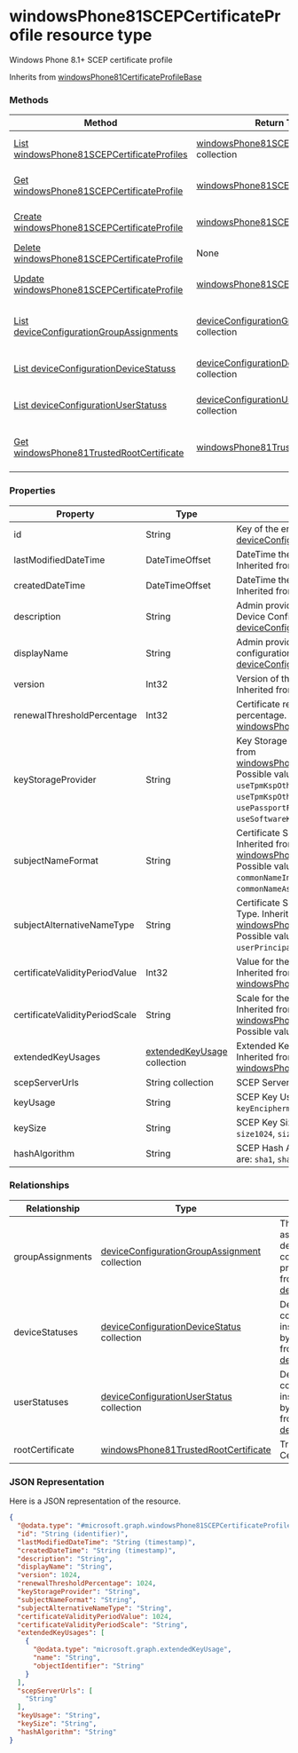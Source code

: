 ﻿# windowsPhone81SCEPCertificateProfile resource type

Windows Phone 8.1+ SCEP certificate profile

Inherits from [windowsPhone81CertificateProfileBase](../resources/intune_deviceconfig_windowsPhone81CertificateProfileBase.md)

### Methods
|Method|Return Type|Description|
|---|---|---|
|[List windowsPhone81SCEPCertificateProfiles](../api/intune_deviceconfig_windowsPhone81SCEPCertificateProfile_list.md)|[windowsPhone81SCEPCertificateProfile](../resources/intune_deviceconfig_windowsPhone81SCEPCertificateProfile.md) collection|List properties and relationships of the [windowsPhone81SCEPCertificateProfile](../resources/intune_deviceconfig_windowsPhone81SCEPCertificateProfile.md) objects.|
|[Get windowsPhone81SCEPCertificateProfile](../api/intune_deviceconfig_windowsPhone81SCEPCertificateProfile_get.md)|[windowsPhone81SCEPCertificateProfile](../resources/intune_deviceconfig_windowsPhone81SCEPCertificateProfile.md)|Read properties and relationships of the [windowsPhone81SCEPCertificateProfile](../resources/intune_deviceconfig_windowsPhone81SCEPCertificateProfile.md) object.|
|[Create windowsPhone81SCEPCertificateProfile](../api/intune_deviceconfig_windowsPhone81SCEPCertificateProfile_create.md)|[windowsPhone81SCEPCertificateProfile](../resources/intune_deviceconfig_windowsPhone81SCEPCertificateProfile.md)|Create a new [windowsPhone81SCEPCertificateProfile](../resources/intune_deviceconfig_windowsPhone81SCEPCertificateProfile.md) object.|
|[Delete windowsPhone81SCEPCertificateProfile](../api/intune_deviceconfig_windowsPhone81SCEPCertificateProfile_delete.md)|None|Deletes a [windowsPhone81SCEPCertificateProfile](../resources/intune_deviceconfig_windowsPhone81SCEPCertificateProfile.md).|
|[Update windowsPhone81SCEPCertificateProfile](../api/intune_deviceconfig_windowsPhone81SCEPCertificateProfile_update.md)|[windowsPhone81SCEPCertificateProfile](../resources/intune_deviceconfig_windowsPhone81SCEPCertificateProfile.md)|Update the properties of a [windowsPhone81SCEPCertificateProfile](../resources/intune_deviceconfig_windowsPhone81SCEPCertificateProfile.md) object.|
|[List deviceConfigurationGroupAssignments](../api/intune_deviceconfig_windowsPhone81SCEPCertificateProfile_list_deviceConfigurationGroupAssignment.md)|[deviceConfigurationGroupAssignment](../resources/intune_deviceconfig_deviceConfigurationGroupAssignment.md) collection|Get the deviceConfigurationGroupAssignments from the groupAssignments navigation property.|
|[List deviceConfigurationDeviceStatuss](../api/intune_deviceconfig_windowsPhone81SCEPCertificateProfile_list_deviceConfigurationDeviceStatus.md)|[deviceConfigurationDeviceStatus](../resources/intune_deviceconfig_deviceConfigurationDeviceStatus.md) collection|Get the deviceConfigurationDeviceStatuss from the deviceStatuses navigation property.|
|[List deviceConfigurationUserStatuss](../api/intune_deviceconfig_windowsPhone81SCEPCertificateProfile_list_deviceConfigurationUserStatus.md)|[deviceConfigurationUserStatus](../resources/intune_deviceconfig_deviceConfigurationUserStatus.md) collection|Get the deviceConfigurationUserStatuss from the userStatuses navigation property.|
|[Get windowsPhone81TrustedRootCertificate](../api/intune_deviceconfig_windowsPhone81SCEPCertificateProfile_get_windowsPhone81TrustedRootCertificate.md)|[windowsPhone81TrustedRootCertificate](../resources/intune_deviceconfig_windowsPhone81TrustedRootCertificate.md)|Get the [windowsPhone81TrustedRootCertificate](../resources/intune_deviceconfig_windowsPhone81TrustedRootCertificate.md) from the rootCertificate navigation property.|

### Properties
|Property|Type|Description|
|---|---|---|
|id|String|Key of the entity. Inherited from [deviceConfiguration](../resources/intune_deviceconfig_deviceConfiguration.md)|
|lastModifiedDateTime|DateTimeOffset|DateTime the object was last modified. Inherited from [deviceConfiguration](../resources/intune_deviceconfig_deviceConfiguration.md)|
|createdDateTime|DateTimeOffset|DateTime the object was created. Inherited from [deviceConfiguration](../resources/intune_deviceconfig_deviceConfiguration.md)|
|description|String|Admin provided description of the Device Configuration. Inherited from [deviceConfiguration](../resources/intune_deviceconfig_deviceConfiguration.md)|
|displayName|String|Admin provided name of the device configuration. Inherited from [deviceConfiguration](../resources/intune_deviceconfig_deviceConfiguration.md)|
|version|Int32|Version of the device configuration. Inherited from [deviceConfiguration](../resources/intune_deviceconfig_deviceConfiguration.md)|
|renewalThresholdPercentage|Int32|Certificate renewal threshold percentage. Inherited from [windowsPhone81CertificateProfileBase](../resources/intune_deviceconfig_windowsPhone81CertificateProfileBase.md)|
|keyStorageProvider|String|Key Storage Provider (KSP). Inherited from [windowsPhone81CertificateProfileBase](../resources/intune_deviceconfig_windowsPhone81CertificateProfileBase.md) Possible values are: `useTpmKspOtherwiseUseSoftwareKsp`, `useTpmKspOtherwiseFail`, `usePassportForWorkKspOtherwiseFail`, `useSoftwareKsp`.|
|subjectNameFormat|String|Certificate Subject Name Format. Inherited from [windowsPhone81CertificateProfileBase](../resources/intune_deviceconfig_windowsPhone81CertificateProfileBase.md) Possible values are: `commonName`, `commonNameIncludingEmail`, `commonNameAsEmail`.|
|subjectAlternativeNameType|String|Certificate Subject Alternative Name Type. Inherited from [windowsPhone81CertificateProfileBase](../resources/intune_deviceconfig_windowsPhone81CertificateProfileBase.md) Possible values are: `emailAddress`, `userPrincipalName`.|
|certificateValidityPeriodValue|Int32|Value for the Certificate Validtiy Period. Inherited from [windowsPhone81CertificateProfileBase](../resources/intune_deviceconfig_windowsPhone81CertificateProfileBase.md)|
|certificateValidityPeriodScale|String|Scale for the Certificate Validity Period. Inherited from [windowsPhone81CertificateProfileBase](../resources/intune_deviceconfig_windowsPhone81CertificateProfileBase.md) Possible values are: `days`, `months`, `years`.|
|extendedKeyUsages|[extendedKeyUsage](../resources/intune_deviceconfig_extendedKeyUsage.md) collection|Extended Key Usage (EKU) settings. Inherited from [windowsPhone81CertificateProfileBase](../resources/intune_deviceconfig_windowsPhone81CertificateProfileBase.md)|
|scepServerUrls|String collection|SCEP Server Url(s).|
|keyUsage|String|SCEP Key Usage. Possible values are: `keyEncipherment`, `digitalSignature`.|
|keySize|String|SCEP Key Size. Possible values are: `size1024`, `size2048`.|
|hashAlgorithm|String|SCEP Hash Algorithm. Possible values are: `sha1`, `sha2`.|

### Relationships
|Relationship|Type|Description|
|---|---|---|
|groupAssignments|[deviceConfigurationGroupAssignment](../resources/intune_deviceconfig_deviceConfigurationGroupAssignment.md) collection|The list of group assignments for the device configuration profile. Inherited from [deviceConfiguration](intune_deviceconfig_deviceConfiguration.md)|
|deviceStatuses|[deviceConfigurationDeviceStatus](../resources/intune_deviceconfig_deviceConfigurationDeviceStatus.md) collection|Device configuration installation stauts by device. Inherited from [deviceConfiguration](intune_deviceconfig_deviceConfiguration.md)|
|userStatuses|[deviceConfigurationUserStatus](../resources/intune_deviceconfig_deviceConfigurationUserStatus.md) collection|Device configuration installation stauts by user. Inherited from [deviceConfiguration](intune_deviceconfig_deviceConfiguration.md)|
|rootCertificate|[windowsPhone81TrustedRootCertificate](../resources/intune_deviceconfig_windowsPhone81TrustedRootCertificate.md)|Trusted Root Certificate.|

### JSON Representation
Here is a JSON representation of the resource.
<!-- {
  "blockType": "resource",
  "keyProperty": "id",
  "@odata.type": "microsoft.graph.windowsPhone81SCEPCertificateProfile"
}
-->
```json
{
  "@odata.type": "#microsoft.graph.windowsPhone81SCEPCertificateProfile",
  "id": "String (identifier)",
  "lastModifiedDateTime": "String (timestamp)",
  "createdDateTime": "String (timestamp)",
  "description": "String",
  "displayName": "String",
  "version": 1024,
  "renewalThresholdPercentage": 1024,
  "keyStorageProvider": "String",
  "subjectNameFormat": "String",
  "subjectAlternativeNameType": "String",
  "certificateValidityPeriodValue": 1024,
  "certificateValidityPeriodScale": "String",
  "extendedKeyUsages": [
    {
      "@odata.type": "microsoft.graph.extendedKeyUsage",
      "name": "String",
      "objectIdentifier": "String"
    }
  ],
  "scepServerUrls": [
    "String"
  ],
  "keyUsage": "String",
  "keySize": "String",
  "hashAlgorithm": "String"
}
```


